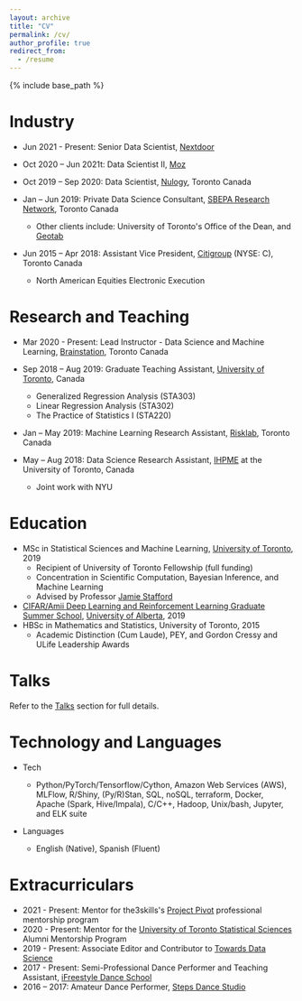 ```yaml
---
layout: archive
title: "CV"
permalink: /cv/
author_profile: true
redirect_from:
  - /resume
---
```


{% include base_path %}


Industry
======

* Jun 2021 - Present: Senior Data Scientist, [Nextdoor](https://nextdoor.com/)

* Oct 2020 – Jun 2021t: Data Scientist II, [Moz](https://moz.com/)

* Oct 2019 – Sep 2020: Data Scientist, [Nulogy](https://nulogy.com/), Toronto Canada

* Jan – Jun 2019: Private Data Science Consultant, [SBEPA Research Network](https://www.daniels.utoronto.ca/work/research/sustainable-built-environment-performance-assessment-sbepa-network), Toronto Canada
  * Other clients include: University of Toronto's Office of the Dean, and [Geotab](https://www.geotab.com/)

* Jun 2015 – Apr 2018: Assistant Vice President, [Citigroup](https://www.citigroup.com/citi/) (NYSE: C), Toronto Canada
  * North American Equities Electronic Execution

Research and Teaching
======
* Mar 2020 - Present: Lead Instructor - Data Science and Machine Learning, [Brainstation](https://brainstation.io/), Toronto Canada

* Sep 2018 – Aug 2019: Graduate Teaching Assistant, [University of Toronto](https://www.statistics.utoronto.ca/), Canada
  * Generalized Regression Analysis (STA303)
  * Linear Regression Analysis (STA302)
  * The Practice of Statistics I (STA220)

* Jan – May 2019: Machine Learning Research Assistant, [Risklab](https://www.risklab.utoronto.ca/), Toronto Canada

* May – Aug 2018: Data Science Research Assistant, [IHPME](https://ihpme.utoronto.ca/) at the University of Toronto, Canada
  * Joint work with NYU


Education
======
* MSc in Statistical Sciences and Machine Learning, [University of Toronto](https://www.statistics.utoronto.ca/), 2019
  * Recipient of University of Toronto Fellowship (full funding)
  * Concentration in Scientific Computation, Bayesian Inference, and Machine Learning
  * Advised by Professor [Jamie Stafford](http://www.utstat.utoronto.ca/stafford/index.html)
* [CIFAR/Amii Deep Learning and Reinforcement Learning Graduate Summer School](https://dlrlsummerschool.ca/about/), [University of Alberta](https://www.ualberta.ca/index.html), 2019
* HBSc in Mathematics and Statistics, University of Toronto, 2015
  * Academic Distinction (Cum Laude), PEY, and Gordon Cressy and ULife Leadership Awards


Talks
======
Refer to the [Talks](https://sergiosonline.github.io/talks/) section for full details.

Technology and Languages
======
* Tech
  * Python/PyTorch/Tensorflow/Cython, Amazon Web Services (AWS), MLFlow, R/Shiny, (Py/R)Stan, SQL, noSQL, terraform, Docker, Apache (Spark, Hive/Impala), C/C++, Hadoop, Unix/bash, Jupyter, and ELK suite

* Languages
  * English (Native), Spanish (Fluent)

Extracurriculars
======
* 2021 - Present: Mentor for the3skills's [Project Pivot](https://www.the3skills.com/pivot) professional mentorship program
* 2020 - Present: Mentor for the [University of Toronto Statistical Sciences](https://www.statistics.utoronto.ca/) Alumni Mentorship Program
* 2019 - Present: Associate Editor and Contributor to [Towards Data Science](https://towardsdatascience.com/)
* 2017 - Present: Semi-Professional Dance Performer and Teaching Assistant, [iFreestyle Dance School](http://www.ifreestyle.ca/)
* 2016 – 2017: Amateur Dance Performer, [Steps Dance Studio](https://www.stepsdancestudio.com/)
